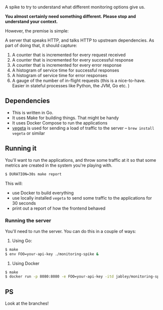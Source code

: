 A spike to try to understand what different monitoring options give us.

**You almost certainly need something different. Please stop and understand your
context.**

However, the premise is simple:

A server that speaks HTTP, and talks HTTP to upstream dependencies. As part of
doing that, it should capture:

1. A counter that is incremented for every request received
1. A counter that is incremented for every successful response
1. A counter that is incremented for every error response
1. A histogram of service time for successful responses
1. A histogram of service time for error responses
1. A gauge of the number of in-flight requests (this is a nice-to-have. Easier
   in stateful processes like Python, the JVM, Go etc. )

## Dependencies

- This is written in Go.
- It uses Make for building things. That might be handy
- It uses Docker Compose to run the applications
- [vegeta](https://github.com/tsenart/vegeta) is used for sending a load of traffic to the server – `brew install vegeta` or similar

## Running it

You'll want to run the applications, and throw some traffic at it so that some
metrics are created in the system you're playing with.

```sh
$ DURATION=30s make report
```

This will:

* use Docker to build everything
* use locally installed `vegeta` to send some traffic to the applications for 30 seconds
* print out a report of how the frontend behaved

### Running the server

You'll need to run the server. You can do this in a couple of ways:

1. Using Go:
```sh
$ make
$ env FOO=your-api-key ./monitoring-spike &
```
1. Using Docker
```sh
$ make
$ docker run -p 8080:8080 -e FOO=your-api-key -itd jabley/monitoring-spike
```

## PS

Look at the branches!
